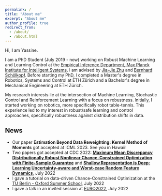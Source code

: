 ```yaml
---
permalink: /
title: "About me"
excerpt: "About me"
author_profile: true
redirect_from: 
  - /about/
  - /about.html
---
```


Hi, I am Yassine.

I am a PhD Student (July 2019 - now) working on Robust Machine Learning and Learning Control at the [Empirical Inference Department, Max Planck Institute for Intelligent Systems](https://ei.is.mpg.de/). I am advised by [Jia-Jie Zhu](https://jj-zhu.github.io/) and [Bernhard Schölkopf](https://is.mpg.de/~bs). Before starting my PhD, I completed a Master's degree in Robotics, Systems and Control at ETH Zürich and a Bachelor's degree in Mechanical Engineering at ETH Zürich.

My research interests lie at the intersection of Machine Learning, Stochastic Control and Reinforcement Learning with a focus on robustness. Initially, I started working on robotics, more specifically robot table-tennis. This experience led to my interest in robust/safe learning and control approaches, specifically robustness against distribution shifts in data. 


## News
- Our paper **Estimation Beyond Data Reweighting: Kernel Method of Moments** got accepted at ICML 2023. See you in Hawaii!
- Two papers got accepted at CDC 2022: [**Maximum Mean Discrepancy Distributionally Robust Nonlinear Chance-Constrained Optimization with Finite-Sample Guarantee**](https://arxiv.org/abs/2204.11564) and [**Shallow Representation is Deep: Learning Uncertainty-aware and Worst-case Random Feature Dynamics**](https://arxiv.org/abs/2106.13066), July 2022
- I gave a tutorial on data-driven Chance-Constrained Optimization at the [TU Berlin - Oxford Summer School](https://www3.math.tu-berlin.de/stoch/IRTG/mini-course-2022-machine-learning/), July 2022
- I gave a talk in an invited session at [EURO2022](https://euro2022espoo.com/), July 2022